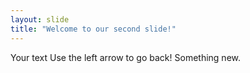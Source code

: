```yaml
---
layout: slide
title: "Welcome to our second slide!"
---
```

Your text
Use the left arrow to go back!
Something new. 
